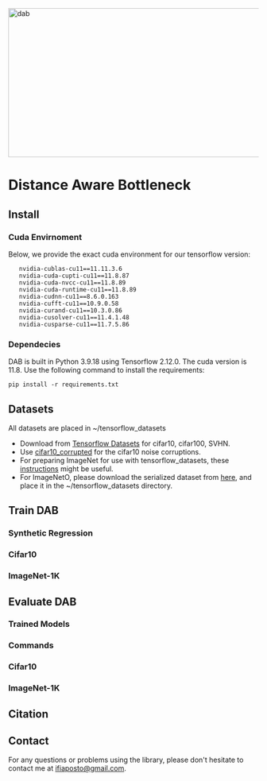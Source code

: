 


 <img src="https://github.com/ifiaposto/Distance_Aware_Bottleneck/assets/11561732/250606f3-542e-4167-8bd0-3860520d4c23" alt="dab" width="1000px" height="300px">

# Distance Aware Bottleneck

## Install

### Cuda Envirnoment

Below, we provide the exact cuda environment for our tensorflow version:

```
   nvidia-cublas-cu11==11.11.3.6
   nvidia-cuda-cupti-cu11==11.8.87
   nvidia-cuda-nvcc-cu11==11.8.89
   nvidia-cuda-runtime-cu11==11.8.89
   nvidia-cudnn-cu11==8.6.0.163
   nvidia-cufft-cu11==10.9.0.58
   nvidia-curand-cu11==10.3.0.86
   nvidia-cusolver-cu11==11.4.1.48
   nvidia-cusparse-cu11==11.7.5.86
```


### Dependecies

DAB is built in Python 3.9.18  using Tensorflow 2.12.0. The cuda version is 11.8. 
Use the following command to install the requirements:
```
pip install -r requirements.txt
``` 

## Datasets
All datasets are placed in ~/tensorflow_datasets

* Download from [Tensorflow Datasets](https://www.tensorflow.org/datasets) for cifar10, cifar100, SVHN.
* Use [cifar10_corrupted](https://www.tensorflow.org/datasets/catalog/cifar10_corrupted) for the cifar10 noise corruptions.
* For preparing ImageNet for use with tensorflow_datasets, these [instructions](https://github.com/leondgarse/keras_cv_attention_models/discussions/9) might be useful.
* For ImageNetO, please download the serialized dataset from [here](https://drive.google.com/file/d/1D3lfSmd4cv7cSqw1Kj65Dn6jQuBccRJb/view?usp=sharing), and place it in the ~/tensorflow_datasets directory.

## Train DAB

### Synthetic Regression

### Cifar10

### ImageNet-1K

## Evaluate DAB

### Trained Models

### Commands

### Cifar10

### ImageNet-1K

## Citation

## Contact

For any questions or problems using the library, please don't hesitate to contact me at ifiaposto@gmail.com.


